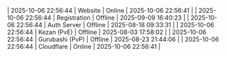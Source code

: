 | 2025-10-06 22:56:44 | Website | Online | 2025-10-06 22:56:41 |
| 2025-10-06 22:56:44 | Registration | Offline | 2025-09-09 16:40:23 |
| 2025-10-06 22:56:44 | Auth Server | Offline | 2025-08-18 09:33:31 |
| 2025-10-06 22:56:44 | Kezan (PvE) | Offline | 2025-08-03 17:58:02 |
| 2025-10-06 22:56:44 | Gurubashi (PvP) | Offline | 2025-08-23 21:44:06 |
| 2025-10-06 22:56:44 | Cloudflare | Online | 2025-10-06 22:56:41 |
